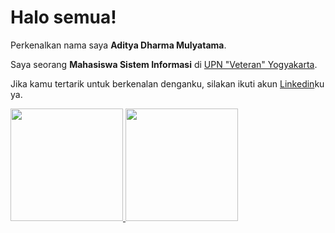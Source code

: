 # Halo semua! 

Perkenalkan nama saya **Aditya Dharma Mulyatama**.  

Saya seorang **Mahasiswa Sistem Informasi** di [UPN "Veteran" Yogyakarta](https://www.upnyk.ac.id/).  

Jika kamu tertarik untuk berkenalan denganku, silakan ikuti akun [Linkedin](https://www.linkedin.com/in/aditya-dharma-mulyatama-0b4853184/)ku ya.

<p align="left">
<a href="https://github.com/aditmulyatama">
  <img height="180em" src="https://github-readme-stats-eight-theta.vercel.app/api?username=aditmulyatama&show_icons=true&theme=algolia&include_all_commits=true&count_private=true"/>
  <img height="180em" src="https://github-readme-stats-eight-theta.vercel.app/api/top-langs/?username=aditmulyatama&layout=compact&langs_count=8&theme=algolia"/>
</a>
</p>
